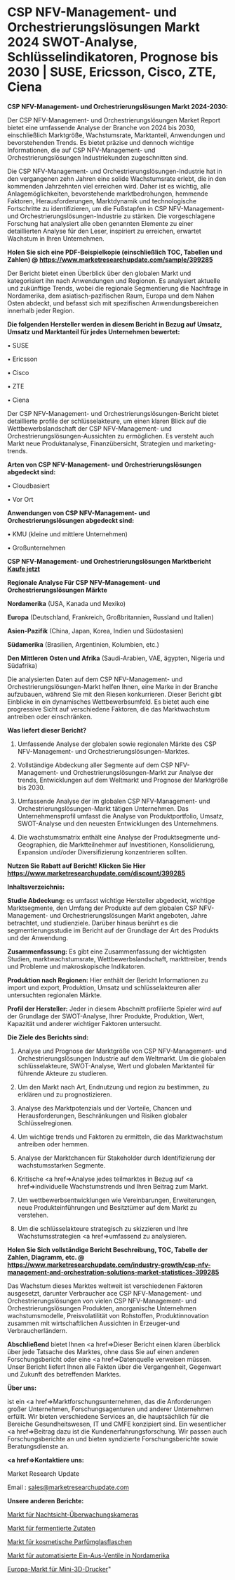 # CSP NFV-Management- und Orchestrierungslösungen Markt 2024 SWOT-Analyse, Schlüsselindikatoren, Prognose bis 2030 | SUSE, Ericsson, Cisco, ZTE, Ciena

<strong>CSP NFV-Management- und Orchestrierungslösungen Markt 2024-2030:</strong>

Der CSP NFV-Management- und Orchestrierungslösungen Market Report bietet eine umfassende Analyse der Branche von 2024 bis 2030, einschließlich Marktgröße, Wachstumsrate, Marktanteil, Anwendungen und bevorstehenden Trends. Es bietet präzise und dennoch wichtige Informationen, die auf CSP NFV-Management- und Orchestrierungslösungen Industriekunden zugeschnitten sind.

Die CSP NFV-Management- und Orchestrierungslösungen-Industrie hat in den vergangenen zehn Jahren eine solide Wachstumsrate erlebt, die in den kommenden Jahrzehnten viel erreichen wird. Daher ist es wichtig, alle Anlagemöglichkeiten, bevorstehende marktbedrohungen, hemmende Faktoren, Herausforderungen, Marktdynamik und technologische Fortschritte zu identifizieren, um die Fußstapfen in CSP NFV-Management- und Orchestrierungslösungen-Industrie zu stärken. Die vorgeschlagene Forschung hat analysiert alle oben genannten Elemente zu einer detaillierten Analyse für den Leser, inspiriert zu erreichen, erwartet Wachstum in Ihren Unternehmen.

<strong>Holen Sie sich eine PDF-Beispielkopie (einschließlich TOC, Tabellen und Zahlen) @
</strong><strong><a href=https://www.marketresearchupdate.com/sample/399285><strong>https://www.marketresearchupdate.com/sample/399285</u></font></a></strong></strong>

Der Bericht bietet einen Überblick über den globalen Markt und kategorisiert ihn nach Anwendungen und Regionen. Es analysiert aktuelle und zukünftige Trends, wobei die regionale Segmentierung die Nachfrage in Nordamerika, dem asiatisch-pazifischen Raum, Europa und dem Nahen Osten abdeckt, und befasst sich mit spezifischen Anwendungsbereichen innerhalb jeder Region.

<strong>Die folgenden Hersteller werden in diesem Bericht in Bezug auf Umsatz, Umsatz und Marktanteil für jedes Unternehmen bewertet:</strong>

• SUSE

• Ericsson

• Cisco

• ZTE

• Ciena

Der CSP NFV-Management- und Orchestrierungslösungen-Bericht bietet detaillierte profile der schlüsselakteure, um einen klaren Blick auf die Wettbewerbslandschaft der CSP NFV-Management- und Orchestrierungslösungen-Aussichten zu ermöglichen. Es versteht auch Markt neue Produktanalyse, Finanzübersicht, Strategien und marketing-trends.

<strong>Arten von CSP NFV-Management- und Orchestrierungslösungen abgedeckt sind:</strong>

• Cloudbasiert

• Vor Ort

<strong>Anwendungen von CSP NFV-Management- und Orchestrierungslösungen abgedeckt sind:</strong>

• KMU (kleine und mittlere Unternehmen)

• Großunternehmen

<strong>CSP NFV-Management- und Orchestrierungslösungen Marktbericht <a href=https://www.marketresearchupdate.com/buynow/399285>Kaufe jetzt</a></strong>

<strong>Regionale Analyse Für CSP NFV-Management- und Orchestrierungslösungen Märkte</strong>

<strong>Nordamerika</strong> (USA, Kanada und Mexiko)

<strong>Europa</strong> (Deutschland, Frankreich, Großbritannien, Russland und Italien)

<strong>Asien-Pazifik</strong> (China, Japan, Korea, Indien und Südostasien)

<strong>Südamerika</strong> (Brasilien, Argentinien, Kolumbien, etc.)

<strong>Den Mittleren</strong> <strong>Osten und Afrika</strong> (Saudi-Arabien, VAE, ägypten, Nigeria und Südafrika)

Die analysierten Daten auf dem CSP NFV-Management- und Orchestrierungslösungen-Markt helfen Ihnen, eine Marke in der Branche aufzubauen, während Sie mit den Riesen konkurrieren. Dieser Bericht gibt Einblicke in ein dynamisches Wettbewerbsumfeld. Es bietet auch eine progressive Sicht auf verschiedene Faktoren, die das Marktwachstum antreiben oder einschränken.

<strong>Was liefert dieser Bericht?</strong>

1. Umfassende Analyse der globalen sowie regionalen Märkte des CSP NFV-Management- und Orchestrierungslösungen-Marktes.

2. Vollständige Abdeckung aller Segmente auf dem CSP NFV-Management- und Orchestrierungslösungen-Markt zur Analyse der trends, Entwicklungen auf dem Weltmarkt und Prognose der Marktgröße bis 2030.

3. Umfassende Analyse der im globalen CSP NFV-Management- und Orchestrierungslösungen-Markt tätigen Unternehmen. Das Unternehmensprofil umfasst die Analyse von Produktportfolio, Umsatz, SWOT-Analyse und den neuesten Entwicklungen des Unternehmens.

4. Die wachstumsmatrix enthält eine Analyse der Produktsegmente und-Geographien, die Marktteilnehmer auf Investitionen, Konsolidierung, Expansion und/oder Diversifizierung konzentrieren sollten.

<strong>Nutzen Sie Rabatt auf Bericht! Klicken Sie Hier
</strong><strong><a href=https://www.marketresearchupdate.com/discount/399285>https://www.marketresearchupdate.com/discount/399285</b></u></font></strong></a>

<strong>Inhaltsverzeichnis:</strong>

<strong>Studie Abdeckung:</strong> es umfasst wichtige Hersteller abgedeckt, wichtige Marktsegmente, den Umfang der Produkte auf dem globalen CSP NFV-Management- und Orchestrierungslösungen Markt angeboten, Jahre betrachtet, und studienziele. Darüber hinaus berührt es die segmentierungsstudie im Bericht auf der Grundlage der Art des Produkts und der Anwendung.

<strong>Zusammenfassung:</strong> Es gibt eine Zusammenfassung der wichtigsten Studien, marktwachstumsrate, Wettbewerbslandschaft, markttreiber, trends und Probleme und makroskopische Indikatoren.

<strong>Produktion nach Regionen:</strong> Hier enthält der Bericht Informationen zu import und export, Produktion, Umsatz und schlüsselakteuren aller untersuchten regionalen Märkte.

<strong>Profil der Hersteller:</strong> Jeder in diesem Abschnitt profilierte Spieler wird auf der Grundlage der SWOT-Analyse, Ihrer Produkte, Produktion, Wert, Kapazität und anderer wichtiger Faktoren untersucht.

<strong>Die Ziele des Berichts sind:</strong>

1) Analyse und Prognose der Marktgröße von CSP NFV-Management- und Orchestrierungslösungen Industrie auf dem Weltmarkt.
Um die globalen schlüsselakteure, SWOT-Analyse, Wert und globalen Marktanteil für führende Akteure zu studieren.

2) Um den Markt nach Art, Endnutzung und region zu bestimmen, zu erklären und zu prognostizieren.

3) Analyse des Marktpotenzials und der Vorteile, Chancen und Herausforderungen, Beschränkungen und Risiken globaler Schlüsselregionen.

4) Um wichtige trends und Faktoren zu ermitteln, die das Marktwachstum antreiben oder hemmen.

5) Analyse der Marktchancen für Stakeholder durch Identifizierung der wachstumsstarken Segmente.

6) Kritische <a href=>Analyse</a> jedes teilmarktes in Bezug auf <a href=>individuelle</a> Wachstumstrends und Ihren Beitrag zum Markt.

7) Um wettbewerbsentwicklungen wie Vereinbarungen, Erweiterungen, neue Produkteinführungen und Besitztümer auf dem Markt zu verstehen.

8) Um die schlüsselakteure strategisch zu skizzieren und Ihre Wachstumsstrategien <a href=>umfassend</a> zu analysieren.

<strong>Holen Sie Sich vollständige Bericht Beschreibung, TOC, Tabelle der Zahlen, Diagramm, etc. @ </strong><strong><a href=https://www.marketresearchupdate.com/industry-growth/csp-nfv-management-and-orchestration-solutions-market-statistices-399285>https://www.marketresearchupdate.com/industry-growth/csp-nfv-management-and-orchestration-solutions-market-statistices-399285</a></font></strong>

Das Wachstum dieses Marktes weltweit ist verschiedenen Faktoren ausgesetzt, darunter Verbraucher ace CSP NFV-Management- und Orchestrierungslösungen von vielen CSP NFV-Management- und Orchestrierungslösungen Produkten, anorganische Unternehmen wachstumsmodelle, Preisvolatilität von Rohstoffen, Produktinnovation zusammen mit wirtschaftlichen Aussichten in Erzeuger-und Verbraucherländern.

<strong>Abschließend</strong> bietet Ihnen <a href=>Dieser</a> Bericht einen klaren überblick über jede Tatsache des Marktes, ohne dass Sie auf einen anderen Forschungsbericht oder eine <a href=>Datenquelle</a> verweisen müssen. Unser Bericht liefert Ihnen alle Fakten über die Vergangenheit, Gegenwart und Zukunft des betreffenden Marktes.

<strong>Über uns:</strong>

 ist ein <a href=>Marktfors</a>chungsunternehmen, das die Anforderungen großer Unternehmen, Forschungsagenturen und anderer Unternehmen erfüllt. Wir bieten verschiedene Services an, die hauptsächlich für die Bereiche Gesundheitswesen, IT und CMFE konzipiert sind. Ein wesentlicher <a href=>Beitrag</a> dazu ist die Kundenerfahrungsforschung. Wir passen auch Forschungsberichte an und bieten syndizierte Forschungsberichte sowie Beratungsdienste an.

<strong><a href=>Kontaktiere uns:</a></strong>

Market Research Update

Email : sales@marketresearchupdate.com

<strong>Unsere anderen Berichte:</strong>

<a href=https://www.linkedin.com/pulse/night-vision-security-cameras-market-2023-latest>Markt für Nachtsicht-Überwachungskameras</a>

<a href=https://www.linkedin.com/pulse/fermented-ingredients-market-research-report>Markt für fermentierte Zutaten</a>

<a href=https://www.linkedin.com/pulse/cosmetic-perfume-glass-bottle-market-size-industry>Markt für kosmetische Parfümglasflaschen</a>

<a href=https://www.linkedin.com/pulse/north-america-automated-on-off-valves-market>Markt für automatisierte Ein-Aus-Ventile in Nordamerika</a>

<a href=https://www.linkedin.com/pulse/europe-mini-3d-printer-market-size-analysis-leading-manufacturers>Europa-Markt für Mini-3D-Drucker</a>"
